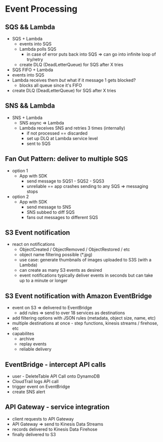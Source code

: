 # Event Processing

## SQS && Lambda

* SQS + Lambda
  * events into SQS
  * Lambda polls SQS
    * in case of error puts back into SQS => can go into infinite loop of try/retry
  * create DLQ (DeadLetterQueue) for SQS after X tries
* SQS FIFO + Lambda
 * events into SQS
 * Lambda receives them *but* what if it message 1 gets blocked?
   * blocks all queue since it's FIFO
 * create DLQ (DeadLetterQueue) for SQS after X tries

## SNS && Lambda

* SNS + Lambda
  * SNS async => Lambda
  * Lambda receives SNS and retries 3 times (internally)
    * if not processed == discarded
    * set up DLQ at Lambda service level
    * sent to SQS

## Fan Out Pattern: deliver to multiple SQS

* option 1
  * App with SDK
    * send message to SQS1 - SQS2 - SQS3
    * unreliable == app crashes sending to any SQS => messaging stops
* option 2
  * App with SDK
    * send message to SNS
    * SNS subbed to diff SQS
    * fans out messages to different SQS

## S3 Event notification

* react on notifications
  * ObjectCreated / ObjectRemoved / ObjectRestored / etc
  * object name filtering possible (*.jpg)
  * use case: generate thumbnails of images uploaded to S3S (with a Lambda)
  * can create as many S3 events as desired
  * event notifications typically deliver events in seconds but can take up to a minute or longer

## S3 Event notification with Amazon EventBridge

* event on S3 => delivered to EventBridge
  * add rules => send to over 18 services as destinations
* add filtering options with JSON rules (metadata, object size, name, etc)
* multiple destinations at once - step functions, kinesis streams / firehose, etc
* capabilites
  * archive
  * replay events
  * reliable delivery

## EventBridge - intercept API calls

* user - DeleteTable API Call onto DynamoDB
* CloudTrail logs API call
* trigger event on EventBridge
* create SNS alert

## API Gateway - service integration

* client requests to API Gateway
* API Gateway => send to Kinesis Data Streams
* records delivered to Kinesis Data Firehose
* finally delivered to S3

